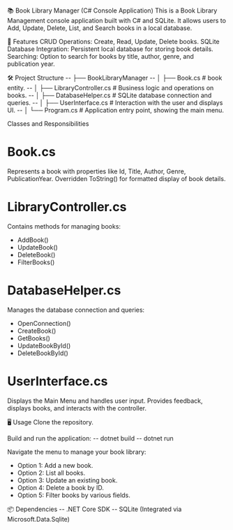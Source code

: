 📚 Book Library Manager (C# Console Application)
This is a Book Library Management console application built with C# and SQLite. It allows users to Add, Update, Delete, List, and Search books in a local database.

🚀 Features
CRUD Operations: Create, Read, Update, Delete books.
SQLite Database Integration: Persistent local database for storing book details.
Searching: Option to search for books by title, author, genre, and publication year.

🛠️ Project Structure
-- ├── BookLibraryManager
-- │   ├── Book.cs               # book entity.
-- │   ├── LibraryController.cs   # Business logic and operations on books.
-- │   ├── DatabaseHelper.cs      # SQLite database connection and queries.
-- │   ├── UserInterface.cs       # Interaction with the user and displays UI.
-- │   └── Program.cs             # Application entry point, showing the main menu.


Classes and Responsibilities

# Book.cs
Represents a book with properties like Id, Title, Author, Genre, PublicationYear.
Overridden ToString() for formatted display of book details.


# LibraryController.cs
Contains methods for managing books:
* AddBook()
* UpdateBook()
* DeleteBook()
* FilterBooks()

# DatabaseHelper.cs
Manages the database connection and queries:
* OpenConnection()
* CreateBook()
* GetBooks()
* UpdateBookById()
* DeleteBookById()

# UserInterface.cs
Displays the Main Menu and handles user input.
Provides feedback, displays books, and interacts with the controller.


🖥️ Usage
Clone the repository.

Build and run the application:
-- dotnet build
-- dotnet run


Navigate the menu to manage your book library:

- Option 1: Add a new book.
- Option 2: List all books.
- Option 3: Update an existing book.
- Option 4: Delete a book by ID.
- Option 5: Filter books by various fields.


📦 Dependencies
-- .NET Core SDK
-- SQLite (Integrated via Microsoft.Data.Sqlite)
